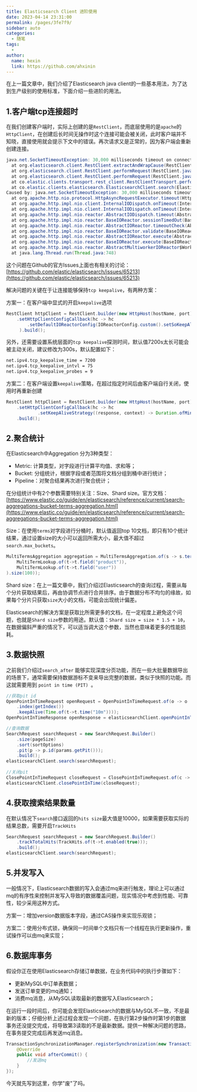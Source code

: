 ```yaml
---
title: Elasticsearch Client 进阶使用
date: 2023-04-14 23:31:00
permalink: /pages/3fe7f9/
sidebar: auto
categories:
  - 随笔
tags:
  - 
author: 
  name: hexin
  link: https://github.com/ahxinin
---
```


在上一篇文章中，我们介绍了Elasticsearch java  client的一些基本用法，为了达到生产级别的使用标准，下面介绍一些进阶的用法。

## 1.客户端tcp连接超时

在我们创建客户端时，实际上创建的是`RestClient`，而底层使用的是`apache`的`HttpClient`，在创建后长时间无操作时这个连接可能会被关闭，此时客户端并不知晓，直接使用就会提示下文中的错误。再次请求又是正常的，因为客户端会重新创建连接。

```Java
java.net.SocketTimeoutException: 30,000 milliseconds timeout on connection http-outgoing-6 [ACTIVE]
  at org.elasticsearch.client.RestClient.extractAndWrapCause(RestClient.java:915)
  at org.elasticsearch.client.RestClient.performRequest(RestClient.java:300)
  at org.elasticsearch.client.RestClient.performRequest(RestClient.java:288)
  at co.elastic.clients.transport.rest_client.RestClientTransport.performRequest(RestClientTransport.java:147)
  at co.elastic.clients.elasticsearch.ElasticsearchClient.search(ElasticsearchClient.java:1833)
Caused by: java.net.SocketTimeoutException: 30,000 milliseconds timeout on connection http-outgoing-6 [ACTIVE]
  at org.apache.http.nio.protocol.HttpAsyncRequestExecutor.timeout(HttpAsyncRequestExecutor.java:381)
  at org.apache.http.impl.nio.client.InternalIODispatch.onTimeout(InternalIODispatch.java:92)
  at org.apache.http.impl.nio.client.InternalIODispatch.onTimeout(InternalIODispatch.java:39)
  at org.apache.http.impl.nio.reactor.AbstractIODispatch.timeout(AbstractIODispatch.java:175)
  at org.apache.http.impl.nio.reactor.BaseIOReactor.sessionTimedOut(BaseIOReactor.java:263)
  at org.apache.http.impl.nio.reactor.AbstractIOReactor.timeoutCheck(AbstractIOReactor.java:492)
  at org.apache.http.impl.nio.reactor.BaseIOReactor.validate(BaseIOReactor.java:213)
  at org.apache.http.impl.nio.reactor.AbstractIOReactor.execute(AbstractIOReactor.java:280)
  at org.apache.http.impl.nio.reactor.BaseIOReactor.execute(BaseIOReactor.java:104)
  at org.apache.http.impl.nio.reactor.AbstractMultiworkerIOReactor$Worker.run(AbstractMultiworkerIOReactor.java:588)
  at java.lang.Thread.run(Thread.java:748)
```

这个问题在Github的官方Issues上面也有相关的讨论：[https://github.com/elastic/elasticsearch/issues/65213](https://github.com/elastic/elasticsearch/issues/65213)

解决问题的关键在于让连接能够保持`tcp keepalive`，有两种方案：

方案一：在客户端中显式的开启`keepalive`选项

```Java
RestClient httpClient = RestClient.builder(new HttpHost(hostName, port))
    .setHttpClientConfigCallback(hc -> hc
        .setDefaultIOReactorConfig(IOReactorConfig.custom().setSoKeepAlive(true).build())
     ).build();
```

另外，还需要设置系统层面的`tcp keepalive`探测时间，默认值7200s太长可能会被主动关闭，建议修改为300s，默认配置如下：

```Bash
net.ipv4.tcp_keepalive_time = 7200
net.ipv4.tcp_keepalive_intvl = 75
net.ipv4.tcp_keepalive_probes = 9
```

方案二：在客户端设置`keepalive`策略，在超过指定时间后由客户端自行关闭，使用时再重新创建

```Java
RestClient httpClient = RestClient.builder(new HttpHost(hostName, port))
    .setHttpClientConfigCallback(hc -> hc
            .setKeepAliveStrategy((response, context) -> Duration.ofMinutes(5).toMillis()))
    .build();
```

## 2.聚合统计

在Elasticsearch中Aggregation 分为3种类型：

- Metric: 计算类型，对字段进行计算平均值、求和等；
- Bucket: 分组统计，根据字段或者范围将文档分组到桶中进行统计；
- Pipeline：对聚合结果再次进行聚合统计；

在分组统计中有2个参数需要特别关注：Size、Shard size。官方文档：[https://www.elastic.co/guide/en/elasticsearch/reference/current/search-aggregations-bucket-terms-aggregation.html](https://www.elastic.co/guide/en/elasticsearch/reference/current/search-aggregations-bucket-terms-aggregation.html)

Size：在使用`terms`对字段进行分桶时，默认值返回top 10文档，即只有10个统计结果，通过设置size的大小可以返回所需大小，最大值不超过` search.max_buckets `。
```Java
MultiTermsAggregation aggregation = MultiTermsAggregation.of(s -> s.terms(
    MultiTermLookup.of(t->t.field("product")),
    MultiTermLookup.of(t->t.field("user"))
).size(100));

```
Shard size：在上一篇文章中，我们介绍过Elasticsearch的查询过程，需要从每个分片获取结果后，再由协调节点进行合并排序。由于数据分布不均匀的缘故，如果每个分片只获取`size`大小的文档，可能会出现统计偏差。

Elasticsearch的解决方案是获取比所需更多的文档，在一定程度上避免这个问题，也就是`Shard size`参数的用途。默认值：`Shard size = size * 1.5 + 10`，在数据偏斜严重的情况下，可以适当调大这个参数，当然也意味着更多的性能损耗。

## 3.数据快照

之前我们介绍过`search_after` 能够实现深度分页功能，而在一些大批量数据导出的场景下，通常需要保持数据游标不变来导出完整的数据，类似于快照的功能。而这就需要用到 `point in time (PIT) `。

```Java
//获取pit id
OpenPointInTimeRequest openRequest = OpenPointInTimeRequest.of(o -> o
    .index(getIndex())
    .keepAlive(Time.of(t->t.time("10m"))));
OpenPointInTimeResponse openResponse = elasticsearchClient.openPointInTime(openRequest);

//查询数据
SearchRequest searchRequest = new SearchRequest.Builder()
    .size(pageSize)
    .sort(sortOptions)
    .pit(p -> p.id(params.getPit()));
    .build();
elasticsearchClient.search(searchRequest);    
    
//关闭pit
ClosePointInTimeRequest closeRequest = ClosePointInTimeRequest.of(c -> c.id(pit));
elasticsearchClient.closePointInTime(closeRequest);

```

## 4.获取搜索结果数量

在默认情况下`search`接口返回的`hits size`最大值是10000，如果需要获取实际的结果总数，需要开启`TrackHits`

```Java
SearchRequest searchRequest = new SearchRequest.Builder()
    .trackTotalHits(TrackHits.of(t->t.enabled(true)));
    .build();
elasticsearchClient.search(searchRequest);    
```

## 5.并发写入

一般情况下，Elasticsearch数据的写入会通过mq来进行触发，理论上可以通过mq的有序性来控制并发写入导致的数据覆盖问题，现实情况中考虑到性能、可靠性，较少采用这种方式。

方案一：增加version数据版本字段，通过CAS操作来实现乐观锁；

方案二：使用分布式锁，确保同一时间单个文档只有一个线程在执行更新操作，重试操作可以由mq来实现；

## 6.数据库事务

假设你正在使用Elasticsearch存储订单数据，在业务代码中的执行步骤如下：

- 更新MySQL中订单表数据；
- 发送订单变更的mq通知；
- 消费mq消息，从MySQL读取最新的数据写入Elasticsearch；

在运行一段时间后，你可能会发现Elasticsearch的数据与MySQL不一致，不是最新的版本；仔细分析上述过程会发现一个问题，在执行第2步操作时第1步的数据事务还没提交完成，将导致第3读取的不是最新数据。提供一种解决问题的思路，在事务提交完成后再发送mq消息。

```Java
TransactionSynchronizationManager.registerSynchronization(new TransactionSynchronizationAdapter(){
    @Override
    public void afterCommit() {
        //发送mq
    }
});
```
今天就先写到这里，你学"废"了吗。